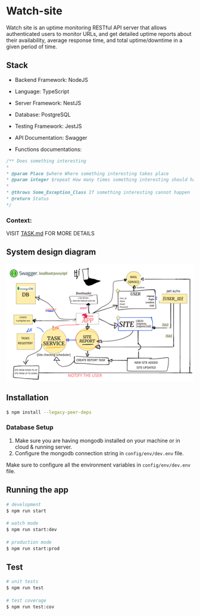 # Watch-site
 Watch site is an uptime monitoring RESTful API server that allows authenticated users to monitor URLs, and get detailed uptime reports about their availability, average response time, and total uptime/downtime in a given period of time.



## Stack

- Backend Framework: NodeJS
- Language: TypeScript
- Server Framework: NestJS
- Database: PostgreSQL
- Testing Framework: JestJS
- API Documentation: Swagger


- Functions documentations:
```ts
/** Does something interesting
* 
* @param Place $where Where something interesting takes place
* @param integer $repeat How many times something interesting should happen
*
* @throws Some_Exception_Class If something interesting cannot happen
* @return Status
*/
```

### Context:

VISIT [TASK.md](./TASK.md) FOR MORE DETAILS


## System design diagram

![system-design](./assets/design.png)

## Installation

```bash
$ npm install --legacy-peer-deps
```

### Database Setup
1. Make sure you are having mongodb installed on your machine or in cloud & running server.
2. Configure the mongodb connection string in `config/env/dev.env` file.

Make sure to configure all the environment variables in `config/env/dev.env` file.

## Running the app

```bash
# development
$ npm run start

# watch mode
$ npm run start:dev

# production mode
$ npm run start:prod
```

## Test

```bash
# unit tests
$ npm run test

# test coverage
$ npm run test:cov
```
